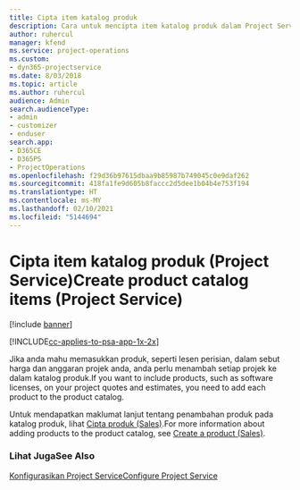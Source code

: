 ```yaml
---
title: Cipta item katalog produk
description: Cara untuk mencipta item katalog produk dalam Project Service
author: ruhercul
manager: kfend
ms.service: project-operations
ms.custom:
- dyn365-projectservice
ms.date: 8/03/2018
ms.topic: article
ms.author: ruhercul
audience: Admin
search.audienceType:
- admin
- customizer
- enduser
search.app:
- D365CE
- D365PS
- ProjectOperations
ms.openlocfilehash: f29d36b97615dbaa9b85987b749045c0e9daf262
ms.sourcegitcommit: 418fa1fe9d605b8faccc2d5dee1b04b4e753f194
ms.translationtype: HT
ms.contentlocale: ms-MY
ms.lasthandoff: 02/10/2021
ms.locfileid: "5144694"
---
```

# <a name="create-product-catalog-items-project-service"></a><span data-ttu-id="30c04-103">Cipta item katalog produk (Project Service)</span><span class="sxs-lookup"><span data-stu-id="30c04-103">Create product catalog items (Project Service)</span></span>

[!include [banner](../includes/psa-now-project-operations.md)]

[!INCLUDE[cc-applies-to-psa-app-1x-2x](../includes/cc-applies-to-psa-app-1x-2x.md)]

<span data-ttu-id="30c04-104">Jika anda mahu memasukkan produk, seperti lesen perisian, dalam sebut harga dan anggaran projek anda, anda perlu menambah setiap projek ke dalam katalog produk.</span><span class="sxs-lookup"><span data-stu-id="30c04-104">If you want to include products, such as software licenses, on your project quotes and estimates, you need to add each product to the product catalog.</span></span>  
  
 <span data-ttu-id="30c04-105">Untuk mendapatkan maklumat lanjut tentang penambahan produk pada katalog produk, lihat [Cipta produk (Sales)](https://docs.microsoft.com/dynamics365/sales-enterprise/create-product-sales).</span><span class="sxs-lookup"><span data-stu-id="30c04-105">For more information about adding products to the product catalog, see [Create a product (Sales)](https://docs.microsoft.com/dynamics365/sales-enterprise/create-product-sales).</span></span>  
  
### <a name="see-also"></a><span data-ttu-id="30c04-106">Lihat Juga</span><span class="sxs-lookup"><span data-stu-id="30c04-106">See Also</span></span>  
 [<span data-ttu-id="30c04-107">Konfigurasikan Project Service</span><span class="sxs-lookup"><span data-stu-id="30c04-107">Configure Project Service</span></span>](../psa/configure.md)
